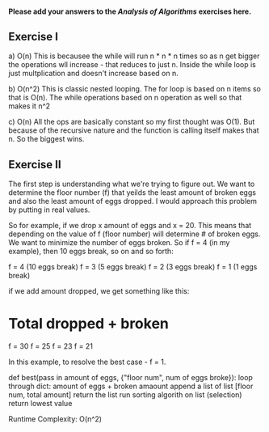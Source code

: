 #### Please add your answers to the ***Analysis of  Algorithms*** exercises here.

## Exercise I

a) O(n) 
    This is becausee the while will run n * n * n times so as n get bigger the operations wll increase - that reduces to just n.  Inside the while loop is just multplication and doesn't increase based on n. 


b) O(n^2)
    This is classic nested looping.  The for loop is based on n items so that is O(n). The while operations based on n operation as well so that makes it n^2

c) O(n)
    All the ops are basically constant so my first thought was O(1).  But because of the recursive nature and the function is calling itself makes that n. So the biggest wins.  

## Exercise II

The first step is understanding what we're trying to figure out.  We want to determine the floor number (f) that yeilds the least amount of broken eggs and also the least amount of eggs dropped. I would approach this problem by putting in real values. 

So for example, if we drop x amount of eggs and x = 20.  This means that depending on the value of f (floor number) will determine # of broken eggs.  We want to minimize the number of eggs broken.  So if f = 4 (in my example), then 10 eggs break, so on and so forth:

f = 4 (10 eggs break)
f = 3 (5 eggs break)
f = 2 (3 eggs break)
f = 1 (1 eggs break)

if we add amount dropped, we get something like this:
# Total dropped + broken

f = 30
f = 25
f = 23
f = 21

In this example, to resolve the best case - f = 1. 

def best(pass in amount of eggs, {"floor num", num of eggs broke}):
    loop through dict:
        amount of eggs + broken amaount
        append a list of list [floor num, total amount]
        return the list
    run sorting algorith on list (selection)
    return lowest value

Runtime Complexity: O(n^2)